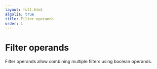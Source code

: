 ```yaml
---
layout: full.html
algolia: true
title: Filter operands
order: 1
---
```


# Filter operands

Filter operands allow combining multiple filters using boolean operands.
